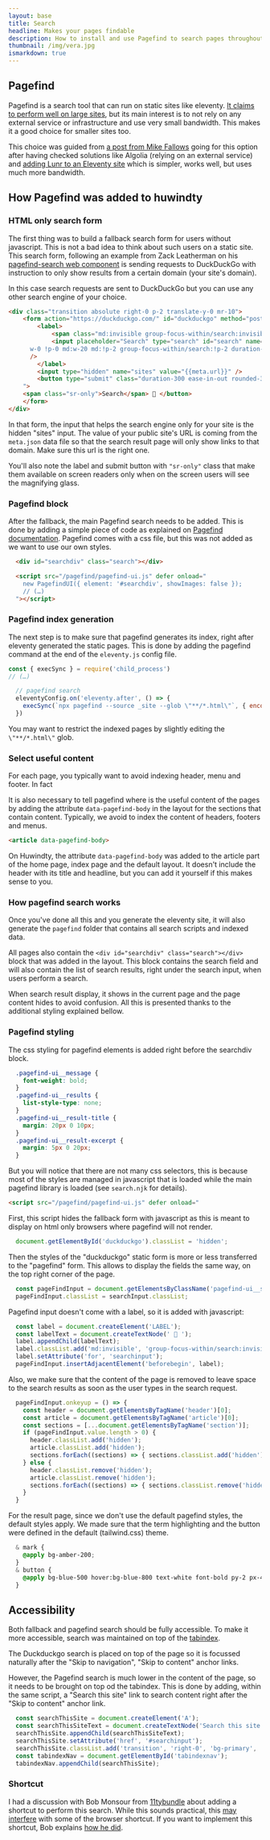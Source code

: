 ```yaml
---
layout: base
title: Search
headline: Makes your pages findable
description: How to install and use Pagefind to search pages throughout your site
thumbnail: /img/vera.jpg
ismarkdown: true
---
```

## Pagefind

Pagefind is a search tool that can run on static sites like eleventy. [It claims to perform well on large sites](https://pagefind.app/), but its main interest is to not rely on any external service or infrastructure and use very small bandwidth. This makes it a good choice for smaller sites too.

This choice was guided from [a post from Mike Fallows](https://mikefallows.com/posts/adding-search-to-eleventy-site/) going for this option after having checked solutions like Algolia (relying on an external service) and [adding Lunr to an Eleventy site](https://www.raymondcamden.com/2019/10/20/adding-search-to-your-eleventy-static-site-with-lunr) which is simpler, works well, but uses much more bandwidth.

## How Pagefind was added to huwindty

### HTML only search form

The first thing was to build a fallback search form for users without javascript. This is not a bad idea to think about such users on a static site. This search form, following an example from Zack Leatherman on his [pagefind-search web component](https://www.zachleat.com/web/pagefind-search/) is sending requests to DuckDuckGo with instruction to only show results from a certain domain (your site's domain).

In this case search requests are sent to DuckDuckGo but you can use any other search engine of your choice.

```html
<div class="transition absolute right-0 p-2 translate-y-0 mr-10"> 
	<form action="https://duckduckgo.com/" id="duckduckgo" method="post" class="group/search min-h-2.5"><!-- min-height to reduce CLS -->
		<label>
			<span class="md:invisible group-focus-within/search:invisible align-bottom"><span class="sr-only">Search for:</span> 🔎 </span>
			<input placeholder="Search" type="search" id="search" name="q" autocomplete="off" class="
      w-0 !p-0 md:w-20 md:!p-2 group-focus-within/search:!p-2 duration-300 ease-in-out bg-note-bg rounded-xl mr-1 group-focus-within/search:max-w-[calc(80vw-50px)] group-focus-within/search:w-150 group-focus-within/search:mt-20"
      />
		</label>
		<input type="hidden" name="sites" value="{{meta.url}}" />
		<button type="submit" class="duration-300 ease-in-out rounded-3xl p-2 invisible group-focus-within/search:mt-20 group-focus-within/search:inline-block w-0 group-focus-within/search:visible group-focus-within/search:w-10 group-focus-within/search:bg-note-bg
    ">
    <span class="sr-only">Search</span> 🔎 </button>
	</form>
</div>
```
In that form, the input that helps the search engine only for your site is the hidden "sites" input. The value of your public site's URL is coming from the `meta.json` data file so that the search result page will only show links to that domain. Make sure this url is the right one.

You'll also note the label and submit button with `"sr-only"` class that make them available on screen readers only when on the screen users will see the magnifying glass.

### Pagefind block

After the fallback, the main Pagefind search needs to be added. This is done by adding a simple piece of code as explained on [Pagefind documentation](https://pagefind.app/docs/ui-usage/). Pagefind comes with a css file, but this was not added as we want to use our own styles.

```html
  <div id="searchdiv" class="search"></div>

  <script src="/pagefind/pagefind-ui.js" defer onload="
    new PagefindUI({ element: '#searchdiv', showImages: false });
    // (…)
  "></script>
```

### Pagefind index generation

The next step is to make sure that pagefind generates its index, right after eleventy generated the static pages. This is done by adding the pagefind command at the end of the `eleventy.js` config file.

```js
const { execSync } = require('child_process')
// (…)

  // pagefind search
  eleventyConfig.on('eleventy.after', () => {
    execSync(`npx pagefind --source _site --glob \"**/*.html\"`, { encoding: 'utf-8' })
  })
```
<!-- install
https://rknight.me/blog/using-pagefind-with-eleventy-for-search/ -->

You may want to restrict the indexed pages by slightly editing the `\"**/*.html\"` glob.


### Select useful content

For each page, you typically want to avoid indexing header, menu and footer. In fact 

It is also necessary to tell pagefind where is the useful content of the pages by adding the attribute `data-pagefind-body` in the layout for the sections that contain content. Typically, we avoid to index the content of headers, footers and menus.

```html
<article data-pagefind-body>
```

On Huwindty, the attribute `data-pagefind-body` was added to the article part of the home page, index page and the default layout. It doesn't include the header with its title and headline, but you can add it yourself if this makes sense to you. 

### How pagefind search works

Once you've done all this and you generate the eleventy site, it will also generate the `pagefind` folder that contains all search scripts and indexed data.

<!-- demo on video https://www.youtube.com/watch?v=74lsEXqRQys -->

All pages also contain the `<div id="searchdiv" class="search"></div>` block that was added in the layout. This block contains the search field and will also contain the list of search results, right under the search input, when users perform a search. 

When search result display, it shows in the current page and the page content hides to avoid confusion. All this is presented thanks to the additional styling explained bellow.

### Pagefind styling

The css styling for pagefind elements is added right before the searchdiv block.

```css
  .pagefind-ui__message {
    font-weight: bold;
  }
  .pagefind-ui__results {
    list-style-type: none;
  }
  .pagefind-ui__result-title {
    margin: 20px 0 10px;
  }
  .pagefind-ui__result-excerpt {
    margin: 5px 0 20px;
  }
```
But you will notice that there are not many css selectors, this is because most of the styles are managed in javascript that is loaded while the main pagefind library is loaded (see `search.njk` for details).

```html
<script src="/pagefind/pagefind-ui.js" defer onload="
```

First, this script hides the fallback form with javascript as this is meant to display on html only browsers where pagefind will not render.

```js
  document.getElementById('duckduckgo').classList = 'hidden';
```
Then the styles of the "duckduckgo" static form is more or less transferred to the "pagefind" form. This allows to display the fields the same way, on the top right corner of the page.

```js
  const pageFindInput = document.getElementsByClassName('pagefind-ui__search-input')[0];
  pageFindInput.classList = searchInput.classList;
```

Pagefind input doesn't come with a label, so it is added with javascript:

```js
  const label = document.createElement('LABEL');
  const labelText = document.createTextNode(' 🔎 ');
  label.appendChild(labelText);
  label.classList.add('md:invisible', 'group-focus-within/search:invisible', 'p-4', 'align-bottom', 'cursor-pointer', 'absolute', 'top-2', 'right-15');
  label.setAttribute('for', 'searchinput');
  pageFindInput.insertAdjacentElement('beforebegin', label);
```

Also, we make sure that the content of the page is removed to leave space to the search results as soon as the user types in the search request.

```js
  pageFindInput.onkeyup = () => {
    const header = document.getElementsByTagName('header')[0];
    const article = document.getElementsByTagName('article')[0];
    const sections = [...document.getElementsByTagName('section')];
    if (pageFindInput.value.length > 0) {
      header.classList.add('hidden');
      article.classList.add('hidden');
      sections.forEach((sections) => { sections.classList.add('hidden'); });
    } else {
      header.classList.remove('hidden');
      article.classList.remove('hidden');
      sections.forEach((sections) => { sections.classList.remove('hidden'); });
    }
  }
```

For the result page, since we don't use the default pagefind styles, the default styles apply. We made sure that the term highlighting and the button were defined in the default (tailwind.css) theme.

```css
  & mark {
    @apply bg-amber-200;
  }
  & button {
    @apply bg-blue-500 hover:bg-blue-800 text-white font-bold py-2 px-4 rounded-2xl;
  }
```

## Accessibility

Both fallback and pagefind search should be fully accessible. To make it more accessible, search was maintained on top of the [tabindex](https://developer.mozilla.org/en-US/docs/Web/HTML/Reference/Global_attributes/tabindex).

The Duckduckgo search is placed on top of the page so it is focussed naturally after the "Skip to navigation", "Skip to content" anchor links.

However, the Pagefind search is much lower in the content of the page, so it needs to be brought on top od the tabindex. This is done by adding, within the same script, a "Search this site" link to search content right after the "Skip to content" anchor link.

```js
  const searchThisSite = document.createElement('A');
  const searchThisSiteText = document.createTextNode('Search this site');
  searchThisSite.appendChild(searchThisSiteText);
  searchThisSite.setAttribute('href', '#searchinput');
  searchThisSite.classList.add('transition', 'right-0', 'bg-primary', 'text-bg', 'dark:bg-bg-menu-dark', 'absolute', 'p-3', 'm-2', '-translate-y-16', 'focus:translate-y-12');
  const tabindexNav = document.getElementById('tabindexnav');
  tabindexNav.appendChild(searchThisSite);
```

### Shortcut

I had a discussion with Bob Monsour from [11tybundle](https://11tybundle.dev/) about adding a shortcut to perform this search. While this sounds practical, this [may interfere](https://bobmonsour.com/til/who-knew-that-does-search-in-page-on-firefox/) with some of the browser shortcut. If you want to implement this shortcut, Bob explains [how he did](https://bobmonsour.com/blog/a-keystroke-to-place-focus-in-the-search-box/).
